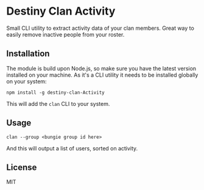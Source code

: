 # Destiny Clan Activity

Small CLI utility to extract activity data of your clan members. Great way to
easily remove inactive people from your roster.

## Installation

The module is build upon Node.js, so make sure you have the latest version
installed on your machine. As it's a CLI utility it needs to be installed
globally on your system:

```
npm install -g destiny-clan-Activity
```

This will add the `clan` CLI to your system.

## Usage

```
clan --group <bungie group id here>
```

And this will output a list of users, sorted on activity.

## License

MIT
